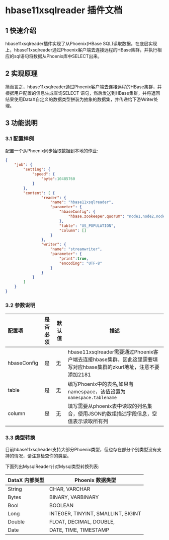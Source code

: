 # hbase11xsqlreader  插件文档

## 1 快速介绍

hbase11xsqlreader插件实现了从Phoenix(HBase SQL)读取数据。在底层实现上，hbase11xsqlreader通过Phoenix客户端去连接远程的HBase集群，并执行相应的sql语句将数据从Phoenix库中SELECT出来。

## 2 实现原理

简而言之，hbase11xsqlreader通过Phoenix客户端去连接远程的HBase集群，并根据用户配置的信息生成查询SELECT 语句，然后发送到HBase集群，并将返回结果使用DataX自定义的数据类型拼装为抽象的数据集，并传递给下游Writer处理。

## 3 功能说明

### 3.1 配置样例

配置一个从Phoenix同步抽取数据到本地的作业:

```json
{
    "job": {
        "setting": {
            "speed": {
                "byte":10485760
            }
        },  
        "content": [ {
                "reader": {
                    "name": "hbase11xsqlreader",
                    "parameter": {
                        "hbaseConfig": {
                            "hbase.zookeeper.quorum": "node1,node2,node3"
                        },  
                        "table": "US_POPULATION",
                        "column": []
                    }
                },  
                "writer": {
                    "name": "streamwriter",
                    "parameter": {
                        "print":true,
                        "encoding": "UTF-8"
                    }
                }
            }
        ]
    }
}
```

### 3.2 参数说明

| 配置项      | 是否必须 | 默认值 | 描述                                                                                                              |
| :---------- | :------: | ------ | ----------------------------------------------------------------------------------------------------------------- |
| hbaseConfig |    是    | 无     | hbase11xsqlreader需要通过Phoenix客户端去连接hbase集群，因此这里需要填写对应hbase集群的zkurl地址，注意不要添加2181 |
| table       |    是    | 无     | 编写Phoenix中的表名,如果有namespace，该值设置为 `namespace.tablename`                                             |
| column      |    是    | 无     | 填写需要从phoenix表中读取的列名集合，使用JSON的数组描述字段信息，空值表示读取所有列                               |

### 3.3 类型转换

目前hbase11xsqlreader支持大部分Phoenix类型，但也存在部分个别类型没有支持的情况，请注意检查你的类型。

下面列出MysqlReader针对Mysql类型转换列表:

| DataX 内部类型 | Phoenix 数据类型                   |
| -------------- | ---------------------------------- |
| String         | CHAR, VARCHAR                      |
| Bytes          | BINARY, VARBINARY                  |
| Bool           | BOOLEAN                            |
| Long           | INTEGER, TINYINT, SMALLINT, BIGINT |
| Double         | FLOAT, DECIMAL, DOUBLE,            |
| Date           | DATE, TIME, TIMESTAMP              |
